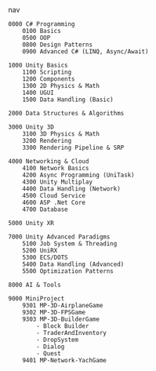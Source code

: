 nav

```
0000 C# Programming
    0100 Basics
    0500 OOP
    0800 Design Patterns
    0900 Advanced C# (LINQ, Async/Await)

1000 Unity Basics
    1100 Scripting
    1200 Components
    1300 2D Physics & Math
    1400 UGUI
    1500 Data Handling (Basic)

2000 Data Structures & Algorithms

3000 Unity 3D
    3100 3D Physics & Math
    3200 Rendering
    3300 Rendering Pipeline & SRP

4000 Networking & Cloud
    4100 Network Basics
    4200 Async Programming (UniTask)
    4300 Unity Multiplay
    4400 Data Handling (Network)
    4500 Cloud Service
    4600 ASP .Net Core
    4700 Database

5000 Unity XR

7000 Unity Advanced Paradigms
    5100 Job System & Threading
    5200 UniRX
    5300 ECS/DOTS
    5400 Data Handling (Advanced)
    5500 Optimization Patterns

8000 AI & Tools

9000 MiniProject
    9301 MP-3D-AirplaneGame
    9302 MP-3D-FPSGame
    9303 MP-3D-BuilderGame
        - Block Builder
        - TraderAndInventory
        - DropSystem
        - Dialog
        - Quest
    9401 MP-Network-YachGame


```

<!--

**Here are some ideas to get you started:**

🙋‍♀️ A short introduction - what is your organization all about?
🌈 Contribution guidelines - how can the community get involved?
👩‍💻 Useful resources - where can the community find your docs? Is there anything else the community should know?
🍿 Fun facts - what does your team eat for breakfast?
🧙 Remember, you can do mighty things with the power of [Markdown](https://docs.github.com/github/writing-on-github/getting-started-with-writing-and-formatting-on-github/basic-writing-and-formatting-syntax)
-->

